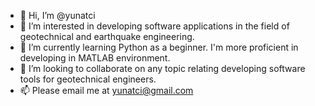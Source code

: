 - 👋 Hi, I’m @yunatci
- 👀 I’m interested in developing software applications in the field of geotechnical and earthquake engineering.
- 🌱 I’m currently learning Python as a beginner. I'm more proficient in developing in MATLAB environment.
- 💞️ I’m looking to collaborate on any topic relating developing software tools for geotechnical engineers.
- 📫 Please email me at yunatci@gmail.com 

<!---
yunatci/yunatci is a ✨ special ✨ repository because its `README.md` (this file) appears on your GitHub profile.
You can click the Preview link to take a look at your changes.
--->
